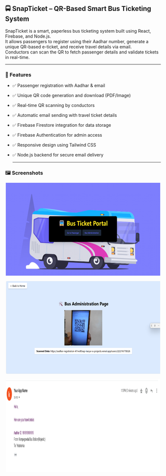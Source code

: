 ## 🚍 SnapTicket – QR-Based Smart Bus Ticketing System

SnapTicket is a smart, paperless bus ticketing system built using React, Firebase, and Node.js.  
It allows passengers to register using their Aadhar number, generate a unique QR-based e-ticket, and receive travel details via email.  
Conductors can scan the QR to fetch passenger details and validate tickets in real-time.

---

### 🎯 Features

- ✅ Passenger registration with Aadhar & email  
- ✅ Unique QR code generation and download (PDF/Image)  
- ✅ Real-time QR scanning by conductors  
- ✅ Automatic email sending with travel ticket details  
- ✅ Firebase Firestore integration for data storage  
- ✅ Firebase Authentication for admin access  
- ✅ Responsive design using Tailwind CSS  
- ✅ Node.js backend for secure email delivery

  ---


### 🖼️ Screenshots


<p align="center">
  <img src="Homepage.png" alt="Homepage" width="500" height="300"/>

</p>

<p align="center">
  <img src="QRScanner.png" alt="QR Scanner" width="500" height="300"/>
  
</p>
<p align="center">
  <img src="ETICKET.png" alt="QR Scanner" width="500" height="300"/>
</p>

